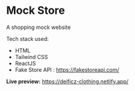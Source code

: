 # Mock Store

A shopping mock website 

Tech stack used:
  -  HTML
  -  Tailwind CSS
  -  ReactJS
  -  Fake Store API : https://fakestoreapi.com/

**Live preview:** https://deificz-clothing.netlify.app/
